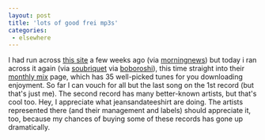 ```yaml
---
layout: post
title: 'lots of good frei mp3s'
categories:
 - elsewhere
---
```


I had run across <a href="http://www.jeansandatshirt.com">this site</a> a few weeks ago (via <a href=" http://www.themorningnews.org">morningnews</a>) but today i ran across it again (via <a href="http://www.soubriquet.net/">soubriquet</a> via <a href="http://www.boboroshi.com/log/">boboroshi</a>), this time straight into their <a href="http://www.jeansandatshirt.com/monthlymix.html">monthly mix</a> page, which has 35 well-picked tunes for you downloading enjoyment. So far I can vouch for all but the last song on the 1st record (but that's just me). The second record has many better-known artists, but that's cool too. Hey, I appreciate what jeansandateeshirt are doing. The artists represented there (and their management and labels) should appreciate it, too, because my chances of buying some of these records has gone up dramatically.

